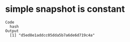 # simple snapshot is constant

    Code
      hash
    Output
      [1] "d5ed8e1addcc05dda5b7a6de6d719c4a"

